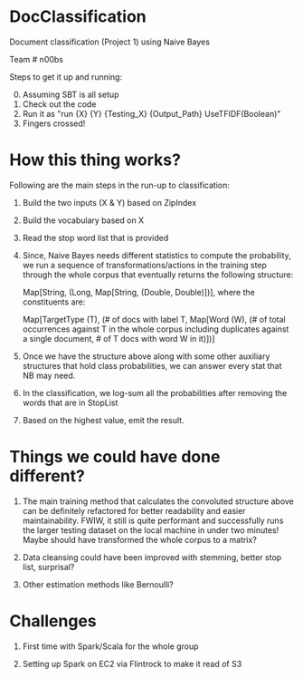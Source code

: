 # DocClassification

Document classification (Project 1) using Naive Bayes

Team # n00bs

Steps to get it up and running:

0. Assuming SBT is all setup
1. Check out the code
2. Run it as "run {X} {Y} {Testing_X} {Output_Path} UseTFIDF(Boolean)" 
3. Fingers crossed!


# How this thing works?

Following are the main steps in the run-up to classification: 

1. Build the two inputs (X & Y) based on ZipIndex  

2. Build the vocabulary based on X

3. Read the stop word list that is provided 

4. Since, Naive Bayes needs different statistics to compute the probability, we run a sequence of transformations/actions in the training step through the whole corpus that eventually returns the following structure:

   Map[String, (Long, Map[String, (Double, Double)])], where the constituents are:
   
   Map[TargetType (T), (# of docs with label T, Map[Word (W), (# of total occurrences against T in the whole corpus including duplicates against a single document, # of T docs with word W in it)])]

5. Once we have the structure above along with some other auxiliary structures that hold class probabilities, we can answer every stat that NB may need. 

6. In the classification, we log-sum all the probabilities after removing the words that are in StopList

7. Based on the highest value, emit the result. 
               

# Things we could have done different?

1. The main training method that calculates the convoluted structure above can be definitely refactored for better readability and easier maintainability. FWIW, it still is quite performant and successfully runs the larger testing dataset on the local machine in under two minutes! Maybe should have transformed the whole corpus to a matrix?

2. Data cleansing could have been improved with stemming, better stop list, surprisal? 

3. Other estimation methods like Bernoulli?

# Challenges

1. First time with Spark/Scala for the whole group

2. Setting up Spark on EC2 via Flintrock to make it read of S3





